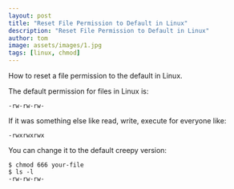 ```yaml
---
layout: post
title: "Reset File Permission to Default in Linux"
description: "Reset File Permission to Default in Linux"
author: tom
image: assets/images/1.jpg
tags: [linux, chmod]
---
```


How to reset a file permission to the default in Linux.

The default permission for files in Linux is:

    -rw-rw-rw-

If it was something else like read, write, execute for everyone like:

    -rwxrwxrwx

You can change it to the default creepy version:

    $ chmod 666 your-file
    $ ls -l
    -rw-rw-rw-